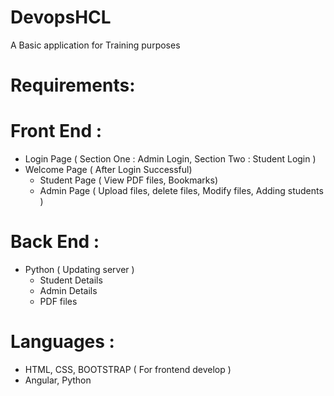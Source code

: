 # DevopsHCL
A Basic application for Training purposes


# Requirements:

# Front End : 
  
  * Login Page ( Section One : Admin Login, Section Two : Student Login )
  * Welcome Page ( After Login Successful)
    - Student Page ( View PDF files, Bookmarks)
    - Admin Page ( Upload files, delete files, Modify files, Adding students )

# Back End : 

  * Python ( Updating server )
    - Student Details
    - Admin Details
    - PDF files
  
# Languages : 
  * HTML, CSS, BOOTSTRAP ( For frontend develop )
  * Angular, Python
